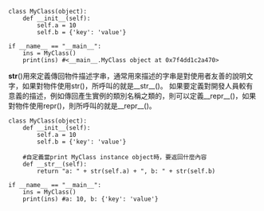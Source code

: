 ```
class MyClass(object):
    def __init__(self):
        self.a = 10
        self.b = {'key': 'value'}

if __name__ == "__main__":
    ins = MyClass()
    print(ins) #<__main__.MyClass object at 0x7f4dd1c2a470>
```

__str__()用來定義傳回物件描述字串，通常用來描述的字串是對使用者友善的說明文字，如果對物件使用str()，所呼叫的就是__str__()。
如果要定義對開發人員較有意義的描述，例如傳回產生實例的類別名稱之類的，則可以定義__repr__()，如果對物件使用repr()，則所呼叫的就是__repr__()。

```
class MyClass(object):
    def __init__(self):
        self.a = 10
        self.b = {'key': 'value'}

    #自定義當print MyClass instance object時，要返回什麼內容
    def __str__(self):
        return "a: " + str(self.a) + ", b: " + str(self.b)

if __name__ == "__main__":
    ins = MyClass()
    print(ins) #a: 10, b: {'key': 'value'}
```